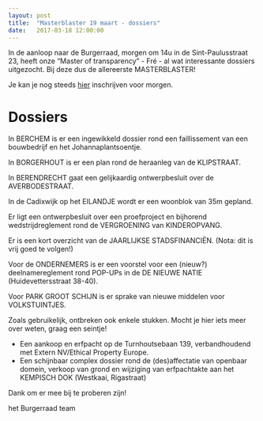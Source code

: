 ```yaml
---
layout: post
title:  "Masterblaster 19 maart - dossiers"
date:   2017-03-18 12:00:00
---
```


In de aanloop naar de Burgerraad, morgen om 14u in de Sint-Paulusstraat 23, heeft onze “Master of transparency”  - Fré - al wat interessante dossiers uitgezocht. Bij deze dus de allereerste MASTERBLASTER!

Je kan je nog steeds [hier](https://docs.google.com/forms/d/e/1FAIpQLSfwzE3Z6kCq3sF5iapiVFeqxLEi-vRkEqSe3FBIAMobvWH9BQ/viewform?usp=sf_link) inschrijven voor morgen.

# Dossiers

In BERCHEM is er een ingewikkeld dossier rond een faillissement van een bouwbedrijf en het Johannaplantsoentje.

In BORGERHOUT is er een plan rond de heraanleg van de KLIPSTRAAT.

In BERENDRECHT gaat een gelijkaardig ontwerpbesluit over de AVERBODESTRAAT.

In de Cadixwijk op het EILANDJE wordt er een woonblok van 35m gepland.

Er ligt een ontwerpbesluit over een proefproject en bijhorend wedstrijdreglement rond de VERGROENING van KINDEROPVANG.

Er is een kort overzicht van de JAARLIJKSE STADSFINANCIËN. (Nota: dit is vrij goed te volgen!)

Voor de ONDERNEMERS is er een voorstel voor een (nieuw?) deelnamereglement rond POP-UPs in de DE NIEUWE NATIE (Huidevettersstraat 38-40).

Voor PARK GROOT SCHIJN is er sprake van nieuwe middelen voor VOLKSTUINTJES.

Zoals gebruikelijk, ontbreken ook enkele stukken. Mocht je hier iets meer over weten, graag een seintje!

- Een aankoop en erfpacht op de Turnhoutsebaan 139, verbandhoudend met Extern NV/Ethical Property Europe.
- Een schijnbaar complex dossier rond de (des)affectatie van openbaar domein, verkoop van grond en wijziging van erfpachtakte aan het KEMPISCH DOK (Westkaai, Rigastraat)


Dank om er mee bij te proberen zijn!

het Burgerraad team
